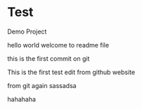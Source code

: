 # Test
Demo Project

hello world 
welcome to readme file

this is the first commit on git


This is the first test edit from github website


from git again sassadsa

hahahaha
